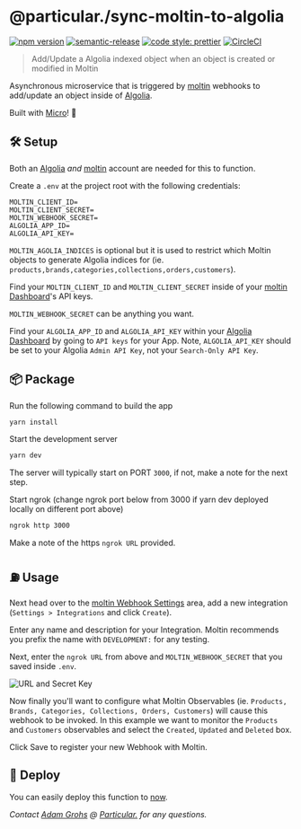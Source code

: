 # @particular./sync-moltin-to-algolia

[![npm version](https://img.shields.io/npm/v/@particular./sync-moltin-to-algolia.svg)](https://www.npmjs.com/package/@particular./sync-moltin-to-algolia) [![semantic-release](https://img.shields.io/badge/%20%20%F0%9F%93%A6%F0%9F%9A%80-semantic--release-e10079.svg)](https://github.com/semantic-release/semantic-release) [![code style: prettier](https://img.shields.io/badge/code_style-prettier-ff69b4.svg)](https://github.com/prettier/prettier) [![CircleCI](https://img.shields.io/circleci/project/github/uniquelyparticular/sync-moltin-to-algolia.svg?label=circleci)](https://circleci.com/gh/uniquelyparticular/sync-moltin-to-algolia)

> Add/Update a Algolia indexed object when an object is created or modified in Moltin

Asynchronous microservice that is triggered by [moltin](https://moltin.com) webhooks to add/update an object inside of [Algolia](https://algolia.com).

Built with [Micro](https://github.com/zeit/micro)! 🤩

## 🛠 Setup

Both an [Algolia](https://algolia.com) _and_ [moltin](https://moltin.com) account are needed for this to function.

Create a `.env` at the project root with the following credentials:

```dosini
MOLTIN_CLIENT_ID=
MOLTIN_CLIENT_SECRET=
MOLTIN_WEBHOOK_SECRET=
ALGOLIA_APP_ID=
ALGOLIA_API_KEY=

```

`MOLTIN_AGOLIA_INDICES` is optional but it is used to restrict which Moltin objects to generate Algolia indices for (ie. `products,brands,categories,collections,orders,customers`).

Find your `MOLTIN_CLIENT_ID` and `MOLTIN_CLIENT_SECRET` inside of your [moltin Dashboard](https://dashboard.moltin.com)'s API keys.

`MOLTIN_WEBHOOK_SECRET` can be anything you want.

Find your `ALGOLIA_APP_ID` and `ALGOLIA_API_KEY` within your [Algolia Dashboard](https://www.algolia.com/dashboard) by going to `API keys` for your App. Note, `ALGOLIA_API_KEY` should be set to your Algolia `Admin API Key`, not your `Search-Only API Key`.

## 📦 Package

Run the following command to build the app

```bash
yarn install
```

Start the development server

```bash
yarn dev
```

The server will typically start on PORT `3000`, if not, make a note for the next step.

Start ngrok (change ngrok port below from 3000 if yarn dev deployed locally on different port above)

```bash
ngrok http 3000
```

Make a note of the https `ngrok URL` provided.

## ⛽️ Usage

Next head over to the [moltin Webhook Settings](https://dashboard.moltin.com/app/settings/integrations) area, add a new integration (`Settings > Integrations` and click `Create`).

Enter any name and description for your Integration. Moltin recommends you prefix the name with `DEVELOPMENT:` for any testing.

Next, enter the `ngrok URL` from above and `MOLTIN_WEBHOOK_SECRET` that you saved inside `.env`.

![URL and Secret Key](https://user-images.githubusercontent.com/950181/52846929-ca957980-3102-11e9-9a20-23b8139767ee.png)

Now finally you'll want to configure what Moltin Observables (ie. `Products, Brands, Categories, Collections, Orders, Customers`) will cause this webhook to be invoked. In this example we want to monitor the `Products` and `Customers` observables and select the `Created`, `Updated` and `Deleted` box.

Click Save to register your new Webhook with Moltin.

## 🚀 Deploy

You can easily deploy this function to [now](https://now.sh).

_Contact [Adam Grohs](https://www.linkedin.com/in/adamgrohs/) @ [Particular.](https://uniquelyparticular.com) for any questions._
